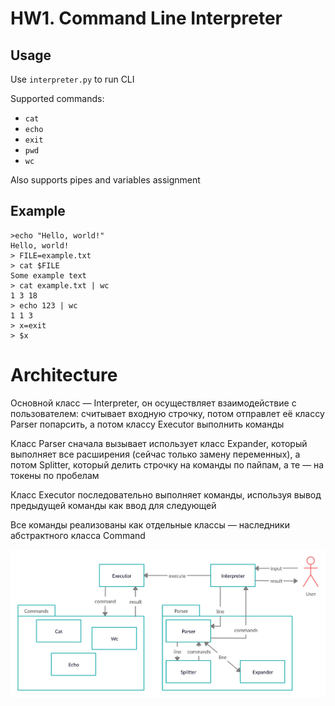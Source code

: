 # HW1. Command Line Interpreter

## Usage

Use `interpreter.py` to run CLI

Supported commands:
* `cat`
* `echo`
* `exit`
* `pwd`
* `wc`

Also supports pipes and variables assignment

## Example

```
>echo "Hello, world!"
Hello, world!
> FILE=example.txt
> cat $FILE
Some example text
> cat example.txt | wc
1 3 18
> echo 123 | wc
1 1 3
> x=exit
> $x

```
# Architecture

Основной класс — Interpreter, он осуществляет взаимодействие с пользователем: считывает входную строчку, 
потом отправлет её классу Parser попарсить, а потом классу Executor выполнить команды

Класс Parser сначала вызывает использует класс Expander, который выполняет все расширения (сейчас только замену переменных),
а потом Splitter, который делить строчку на команды по пайпам, а те — на токены по пробелам

Класс Executor последовательно выполняет команды, используя вывод предыдущей команды как ввод для следующей

Все команды реализованы как отдельные классы — наследники абстрактного класса Command

![Architecture](hw1-cli/docs/diagram.jpg)
